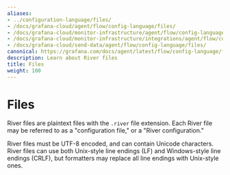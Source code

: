 ```yaml
---
aliases:
- ../configuration-language/files/
- /docs/grafana-cloud/agent/flow/config-language/files/
- /docs/grafana-cloud/monitor-infrastructure/agent/flow/config-language/files/
- /docs/grafana-cloud/monitor-infrastructure/integrations/agent/flow/config-language/files/
- /docs/grafana-cloud/send-data/agent/flow/config-language/files/
canonical: https://grafana.com/docs/agent/latest/flow/config-language/files/
description: Learn about River files
title: Files
weight: 100
---
```


# Files

River files are plaintext files with the `.river` file extension.
Each River file may be referred to as a "configuration file," or a "River configuration."

River files must be UTF-8 encoded, and can contain Unicode characters.
River files can use both Unix-style line endings (LF) and Windows-style line endings (CRLF), but formatters may replace all line endings with Unix-style ones.
